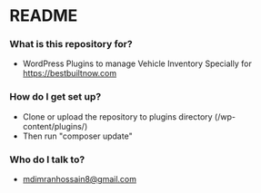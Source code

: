 # README #


### What is this repository for? ###

* WordPress Plugins to manage Vehicle Inventory Specially for https://bestbuiltnow.com

### How do I get set up? ###

* Clone or upload the repository to plugins directory (/wp-content/plugins/)
* Then run "composer update"


### Who do I talk to? ###

* mdimranhossain8@gmail.com
